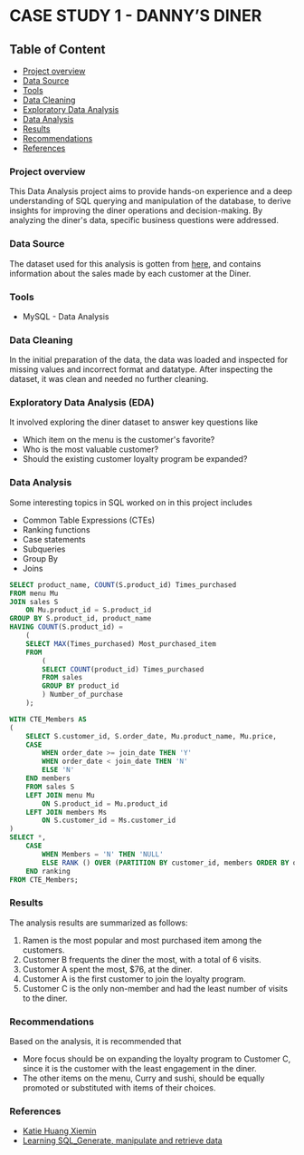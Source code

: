 # CASE STUDY 1 - DANNY’S DINER


## Table of Content
- [Project overview](#project-overview)
- [Data Source](#data-source)
- [Tools](#tools)
- [Data Cleaning](#data-cleaning)
- [Exploratory Data Analysis](#exploratory-data-analysis)
- [Data Analysis](#data-analysis)
- [Results](#results)
- [Recommendations](#recommendations)
- [References](#references)

  
### Project overview
This Data Analysis project aims to provide hands-on experience and a deep understanding of SQL querying and manipulation of the database, to derive insights for improving the diner operations and decision-making. By analyzing the diner's data, specific business questions were addressed.


### Data Source
The dataset used for this analysis is  gotten from [here](https://www.db-fiddle.com/f/2rM8RAnq7h5LLDTzZiRWcd/138), and contains information about the sales made by each customer at the Diner. 


### Tools
- MySQL - Data Analysis


### Data Cleaning
In the initial preparation of the data, the data was loaded and inspected for missing values and incorrect format and datatype. After inspecting the dataset, it was clean and needed no further cleaning.


### Exploratory Data Analysis (EDA)
It involved exploring the diner dataset to answer key questions like
- Which item on the menu is the customer's favorite?
- Who is the most valuable customer?
- Should the existing customer loyalty program be expanded?


### Data Analysis
Some interesting topics in SQL worked on in this project includes
- Common Table Expressions (CTEs)
- Ranking functions
- Case statements
- Subqueries
- Group By
- Joins

```sql
SELECT product_name, COUNT(S.product_id) Times_purchased
FROM menu Mu
JOIN sales S
	ON Mu.product_id = S.product_id
GROUP BY S.product_id, product_name
HAVING COUNT(S.product_id) =
	(
    SELECT MAX(Times_purchased) Most_purchased_item
    FROM 
		(
		SELECT COUNT(product_id) Times_purchased
		FROM sales
		GROUP BY product_id
		) Number_of_purchase
	);
```

```sql
WITH CTE_Members AS
(
	SELECT S.customer_id, S.order_date, Mu.product_name, Mu.price,
	CASE
		WHEN order_date >= join_date THEN 'Y'
		WHEN order_date < join_date THEN 'N'
		ELSE 'N'
	END members
	FROM sales S
	LEFT JOIN menu Mu
		ON S.product_id = Mu.product_id
	LEFT JOIN members Ms
		ON S.customer_id = Ms.customer_id
)
SELECT *,
    CASE 
		WHEN Members = 'N' THEN 'NULL'
		ELSE RANK () OVER (PARTITION BY customer_id, members ORDER BY order_date)
	END ranking
FROM CTE_Members;
```


### Results
The analysis results are summarized as follows:
1. Ramen is the most popular and most purchased item among the customers.
2. Customer B frequents the diner the most, with a total of 6 visits.
3. Customer A spent the most, $76,  at the diner.
4. Customer A is the first customer to join the loyalty program.
5. Customer C is the only non-member and had the least number of visits to the diner.


### Recommendations
Based on the analysis, it is recommended that 
- More focus should be on expanding the loyalty program to Customer C, since it is the customer with the least engagement in the diner.
- The other items on the menu, Curry and sushi, should be equally promoted or substituted with items of their choices.


### References
- [Katie Huang Xiemin](https://medium.com/analytics-vidhya/8-week-sql-challenge-case-study-week-1-dannys-diner-2ba026c897ab)
- [Learning SQL_Generate, manipulate and retrieve data](https://www.oreilly.com/library/view/learning-sql-3rd/9781492057604/)
